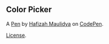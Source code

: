 Color Picker
------------


A [Pen](https://codepen.io/HafizahM/pen/zyNmXX) by [Hafizah Maulidya](https://codepen.io/HafizahM) on [CodePen](https://codepen.io).

[License](https://codepen.io/HafizahM/pen/zyNmXX/license).